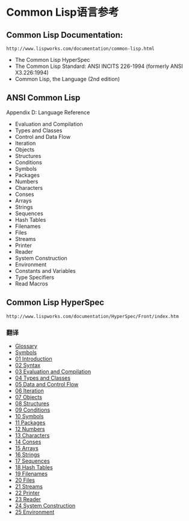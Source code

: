 # Common Lisp语言参考

## Common Lisp Documentation:

```
http://www.lispworks.com/documentation/common-lisp.html
```

- The Common Lisp HyperSpec
- The Common Lisp Standard: ANSI INCITS 226-1994 (formerly ANSI X3.226:1994)
- Common Lisp, the Language (2nd edition)

## ANSI Common Lisp

Appendix D: Language Reference

- Evaluation and Compilation
- Types and Classes
- Control and Data Flow
- Iteration
- Objects
- Structures
- Conditions
- Symbols
- Packages
- Numbers
- Characters
- Conses
- Arrays
- Strings
- Sequences
- Hash Tables
- Filenames
- Files
- Streams
- Printer
- Reader
- System Construction
- Environment
- Constants and Variables
- Type Specifiers
- Read Macros


## Common Lisp HyperSpec

```
http://www.lispworks.com/documentation/HyperSpec/Front/index.htm
```

### 翻译

- [Glossary](HyperSpec/Glossary.md)
- [Symbols](HyperSpec/Symbols.md)
- [01 Introduction](HyperSpec/01-Introduction.md)
- [02 Syntax](HyperSpec/02-Syntax.md)
- [03 Evaluation and Compilation](HyperSpec/03-Evaluation-and-Compilation.md)
- [04 Types and Classes](HyperSpec/04-Types-and-Classes.md)
- [05 Data and Control Flow](HyperSpec/05-Data-and-Control-Flow.md)
- [06 Iteration](HyperSpec/06-Iteration.md)
- [07 Objects](HyperSpec/07-Objects.md)
- [08 Structures](HyperSpec/08-Structures.md)
- [09 Conditions](HyperSpec/09-Conditions.md)
- [10 Symbols](HyperSpec/10-Symbols.md)
- [11 Packages](HyperSpec/11-Packages.md)
- [12 Numbers](HyperSpec/12-Numbers.md)
- [13 Characters](HyperSpec/13-Characters.md)
- [14 Conses](HyperSpec/14-Conses.md)
- [15 Arrays](HyperSpec/15-Arrays.md)
- [16 Strings](HyperSpec/16-Strings.md)
- [17 Sequences](HyperSpec/17-Sequences.md)
- [18 Hash Tables](HyperSpec/18-Hash-Tables.md)
- [19 Filenames](HyperSpec/19-Filenames.md)
- [20 Files](HyperSpec/20-Files.md)
- [21 Streams](HyperSpec/21-Streams.md)
- [22 Printer](HyperSpec/22-Printer.md)
- [23 Reader](HyperSpec/23-Reader.md)
- [24 System Construction](HyperSpec/24-System-Construction.md)
- [25 Environment](HyperSpec/25-Environment.md)
